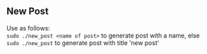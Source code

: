 New Post
----
Use as follows:  
<code>sudo ./new_post \<name of post\></code>  to generate post with a name, else  
<code>sudo ./new_post</code>  to generate post with title 'new post'
